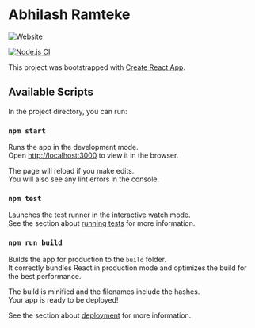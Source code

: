 # Abhilash Ramteke

[![Website](https://img.shields.io/website?label=Abhilash24.github.io&style=for-the-badge&url=https%3A%2F%2FAbhilash24.github.io)](https://abhilash24.github.io)


[![Node.js CI](https://github.com/Abhilash24/Abhilash24.github.io/actions/workflows/node.js.yml/badge.svg?branch=master)](https://github.com/Abhilash24/Abhilash24.github.io/actions/workflows/node.js.yml)

This project was bootstrapped with [Create React App](https://github.com/facebook/create-react-app).

## Available Scripts

In the project directory, you can run:

### `npm start`

Runs the app in the development mode.\
Open [http://localhost:3000](http://localhost:3000) to view it in the browser.

The page will reload if you make edits.\
You will also see any lint errors in the console.

### `npm test`

Launches the test runner in the interactive watch mode.\
See the section about [running tests](https://facebook.github.io/create-react-app/docs/running-tests) for more information.

### `npm run build`

Builds the app for production to the `build` folder.\
It correctly bundles React in production mode and optimizes the build for the best performance.

The build is minified and the filenames include the hashes.\
Your app is ready to be deployed!

See the section about [deployment](https://facebook.github.io/create-react-app/docs/deployment) for more information.
